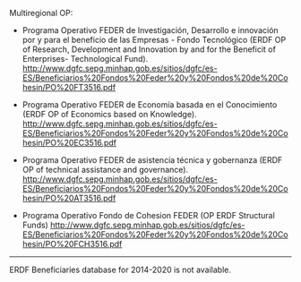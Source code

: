 Multiregional OP:

* Programa Operativo FEDER de Investigación, Desarrollo e innovación por y para el beneficio de las Empresas - Fondo Tecnológico (ERDF OP of Research, Development and Innovation by and for the Beneficit of Enterprises- Technological Fund). http://www.dgfc.sepg.minhap.gob.es/sitios/dgfc/es-ES/Beneficiarios%20Fondos%20Feder%20y%20Fondos%20de%20Cohesin/PO%20FT3516.pdf

* Programa Operativo FEDER de Economía basada en el Conocimiento (ERDF OP of Economics based on Knowledge). http://www.dgfc.sepg.minhap.gob.es/sitios/dgfc/es-ES/Beneficiarios%20Fondos%20Feder%20y%20Fondos%20de%20Cohesin/PO%20EC3516.pdf

* Programa Operativo FEDER de asistencia técnica y gobernanza (ERDF OP of technical assistance and governance). http://www.dgfc.sepg.minhap.gob.es/sitios/dgfc/es-ES/Beneficiarios%20Fondos%20Feder%20y%20Fondos%20de%20Cohesin/PO%20AT3516.pdf

* Programa Operativo Fondo de Cohesion FEDER (OP ERDF Structural Funds) http://www.dgfc.sepg.minhap.gob.es/sitios/dgfc/es-ES/Beneficiarios%20Fondos%20Feder%20y%20Fondos%20de%20Cohesin/PO%20FCH3516.pdf

------

ERDF Beneficiaries database for 2014-2020 is not available.
